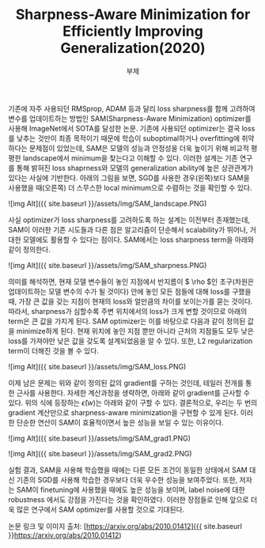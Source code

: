 ﻿---
layout: post
title:  "Sharpness-Aware Minimization for Efficiently Improving Generalization(2020)"
subtitle:   "부제"
categories: AI
tags: papers
comments: true

---

기존에 자주 사용되던 RMSprop, ADAM 등과 달리 loss sharpness를 함께 고려하여 변수를 업데이트하는 방법인 SAM(Sharpness-Aware Minimization) optimizer를 사용해 ImageNet에서 SOTA를 달성한 논문. 기존에 사용되던 optimizer는 결국 loss를 낮추는 것만이 최종 목적이기 때문에 학습이 suboptimal하거나 overfitting에 취약하다는 문제점이 있었는데, SAM은 모델의 성능과 안정성을 더욱 높이기 위해 비교적 평평한 landscape에서 minimum을 찾는다고 이해할 수 있다. 이러한 설계는 기존 연구를 통해 밝혀진 loss shaprness와 모델의 generalization ability에 높은 상관관계가 있다는 사실에 기반한다. 아래의 그림을 보면, SGD를 사용한 경우(왼쪽)보다 SAM을 사용했을 때(오른쪽) 더 스무스한 local minimum으로 수렴하는 것을 확인할 수 있다.

![img Alt]({{ site.baseurl }}/assets/img/SAM_landscape.PNG)

사실 optimizer가 loss sharpness를 고려하도록 하는 설계는 이전부터 존재했는데, SAM이 이러한 기존 시도들과 다른 점은 알고리즘이 단순해서 scalability가 뛰어나, 거대한 모델에도 활용할 수 있다는 점이다. SAM에서는 loss sharpness term을 아래와 같이 정의한다.

![img Alt]({{ site.baseurl }}/assets/img/SAM_sharpness.PNG)

의미를 해석하면, 현재 모델 변수들이 놓인 지점에서 반지름이 $ \rho $인 초구(차원은 업데이트하는 모델 변수의 수가 될 것이다) 안에 놓인 모든 점들에 대해 loss를 구했을 때, 가장 큰 값을 갖는 지점이 현재의 loss와 얼만큼의 차이를 보이는가를 묻는 것이다. 따라서, sharpness가 심할수록 주변 위치에서의 loss가 크게 변할 것이므로 아래의 term은 큰 값을 가지게 된다. SAM optimizer는 이를 바탕으로 다음과 같이 정의된 값을 minimize하게 된다. 현재 위치에 놓인 지점 뿐만 아니라 근처의 지점들도 모두 낮은 loss를 가져야만 낮은 값을 갖도록 설계되었음을 알 수 있다. 또한, L2 regularization term이 더해진 것을 볼 수 있다.

![img Alt]({{ site.baseurl }}/assets/img/SAM_loss.PNG)

이제 남은 문제는 위와 같이 정의된 값의 gradient를 구하는 것인데, 테일러 전개를 통한 근사를 사용한다. 자세한 계산과정을 생략하면, 아래와 같이 gradient를 근사할 수 있다. 위의 식에 등장하는 $\hat\epsilon(w)$는 아래와 같이 구할 수 있다. 결론적으로, 우리는 두 번의 gradient 계산만으로 sharpness-aware minimization을 구현할 수 있게 된다. 이러한 단순한 연산이 SAM이 효율적이면서 높은 성능을 보일 수 있는 이유이다.

![img Alt]({{ site.baseurl }}/assets/img/SAM_grad1.PNG)

![img Alt]({{ site.baseurl }}/assets/img/SAM_grad2.PNG)

실험 결과, SAM을 사용해 학습했을 때에는 다른 모든 조건이 동일한 상태에서 SAM 대신 기존의 SGD를 사용해 학습한 경우보다 더욱 우수한 성능을 보여주었다. 또한, 저자는 SAM이 finetuning에 사용했을 때에도 높은 성능을 보이며, label noise에 대한 robustness 에서도 강점을 가진다는 것을 확인하였다. 이러한 장점들로 인해 앞으로 더욱 많은 연구에서 SAM optimizer를 사용할 것으로 기대된다.



논문 링크 및 이미지 출처: [https://arxiv.org/abs/2010.01412]({{ site.baseurl }}https://arxiv.org/abs/2010.01412)